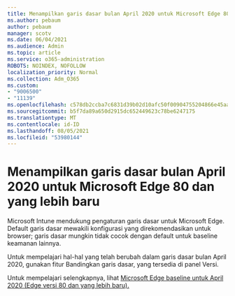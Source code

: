 ```yaml
---
title: Menampilkan garis dasar bulan April 2020 untuk Microsoft Edge 80 dan yang lebih baru
ms.author: pebaum
author: pebaum
manager: scotv
ms.date: 06/04/2021
ms.audience: Admin
ms.topic: article
ms.service: o365-administration
ROBOTS: NOINDEX, NOFOLLOW
localization_priority: Normal
ms.collection: Adm_O365
ms.custom:
- "9006500"
- "11139"
ms.openlocfilehash: c578db2ccba7c6831d39b02d10afc50f00904755204866e45aa4eb2ec313a8e3
ms.sourcegitcommit: b5f7da89a650d2915dc652449623c78be6247175
ms.translationtype: MT
ms.contentlocale: id-ID
ms.lasthandoff: 08/05/2021
ms.locfileid: "53980144"
---
```

# <a name="view-the-april-2020-baseline-for-microsoft-edge-versions-80-and-later"></a>Menampilkan garis dasar bulan April 2020 untuk Microsoft Edge 80 dan yang lebih baru

Microsoft Intune mendukung pengaturan garis dasar untuk Microsoft Edge. Default garis dasar mewakili konfigurasi yang direkomendasikan untuk browser; garis dasar mungkin tidak cocok dengan default untuk baseline keamanan lainnya.

Untuk mempelajari hal-hal yang telah berubah dalam garis dasar bulan April 2020, gunakan fitur Bandingkan garis dasar, yang tersedia di panel Versi.

Untuk mempelajari selengkapnya, lihat [Microsoft Edge baseline untuk April 2020 (Edge versi 80 dan yang lebih baru).](/mem/intune/protect/security-baseline-settings-edge?pivots=edge-april-2020)
